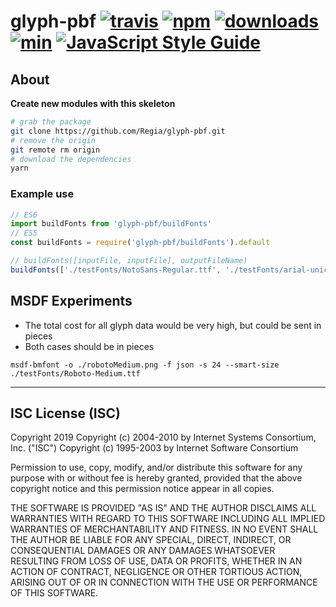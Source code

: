 # glyph-pbf [![travis][travis-image]][travis-url] [![npm][npm-image]][npm-url] [![downloads][downloads-image]][downloads-url] [![min](https://badgen.net/bundlephobia/min/glyph-pbf)](https://bundlephobia.com/result?p=glyph-pbf) [![JavaScript Style Guide](https://img.shields.io/badge/code_style-standard-brightgreen.svg)](https://standardjs.com)

[travis-image]: https://travis-ci.org/regia-corporation/glyph-pbf.svg?branch=master
[travis-url]: https://travis-ci.org/regia-corporation/glyph-pbf
[npm-image]: https://img.shields.io/npm/v/glyph-pbf.svg
[npm-url]: https://npmjs.org/package/glyph-pbf
[downloads-image]: https://img.shields.io/npm/dm/glyph-pbf.svg
[downloads-url]: https://www.npmjs.com/package/glyph-pbf

## About

**Create new modules with this skeleton**

```sh
# grab the package
git clone https://github.com/Regia/glyph-pbf.git
# remove the origin
git remote rm origin
# download the dependencies
yarn
```


### Example use
```js
// ES6
import buildFonts from 'glyph-pbf/buildFonts'
// ES5
const buildFonts = require('glyph-pbf/buildFonts').default

// buildFonts([inputFile, inputFile], outputFileName)
buildFonts(['./testFonts/NotoSans-Regular.ttf', './testFonts/arial-unicode-ms.ttf'], './default.pbf')

```


## MSDF Experiments

* The total cost for all glyph data would be very high, but could be sent in pieces
* Both cases should be in pieces

`msdf-bmfont -o ./robotoMedium.png -f json -s 24 --smart-size ./testFonts/Roboto-Medium.ttf`

---

## ISC License (ISC)

Copyright 2019 <Regia>
Copyright (c) 2004-2010 by Internet Systems Consortium, Inc. ("ISC")
Copyright (c) 1995-2003 by Internet Software Consortium

Permission to use, copy, modify, and/or distribute this software for any purpose with or without fee is hereby granted, provided that the above copyright notice and this permission notice appear in all copies.

THE SOFTWARE IS PROVIDED "AS IS" AND THE AUTHOR DISCLAIMS ALL WARRANTIES WITH REGARD TO THIS SOFTWARE INCLUDING ALL IMPLIED WARRANTIES OF MERCHANTABILITY AND FITNESS. IN NO EVENT SHALL THE AUTHOR BE LIABLE FOR ANY SPECIAL, DIRECT, INDIRECT, OR CONSEQUENTIAL DAMAGES OR ANY DAMAGES WHATSOEVER RESULTING FROM LOSS OF USE, DATA OR PROFITS, WHETHER IN AN ACTION OF CONTRACT, NEGLIGENCE OR OTHER TORTIOUS ACTION, ARISING OUT OF OR IN CONNECTION WITH THE USE OR PERFORMANCE OF THIS SOFTWARE.
